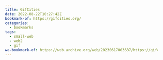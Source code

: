 ```yaml
---
title: GifCities
date: 2022-08-22T10:27:42Z
bookmark-of: https://gifcities.org/
categories:
  - bookmarks
tags:
  - small-web
  - web2
  - gif
wa-bookmark-of: https://web.archive.org/web/20230617003637/https://gifcities.org/
---
```

